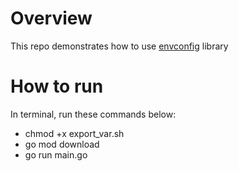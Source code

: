 # Overview

This repo demonstrates how to use [envconfig](https://github.com/kelseyhightower/envconfig) library

# How to run
In terminal, run these commands below:
* chmod +x export_var.sh
* go mod download
* go run main.go

